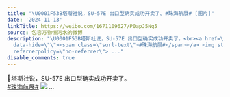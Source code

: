 ```yaml
---
title: "\U0001F53B塔斯社说，SU-57E 出口型确实成功开卖了。#珠海航展# [图片]"
date: '2024-11-13'
linkTitle: https://weibo.com/1671109627/P0apJ5Nq5
source: 包容万物恒河水的微博
description: "\U0001F53B塔斯社说，SU-57E 出口型确实成功开卖了。<br><a href=\"https://m.weibo.cn/search?containerid=231522type%3D1%26t%3D10%26q%3D%23%E7%8F%A0%E6%B5%B7%E8%88%AA%E5%B1%95%23&amp;isnewpage=1\"
  data-hide=\"\"><span class=\"surl-text\">#珠海航展#</span></a> <img style=\"\" src=\"https://tvax2.sinaimg.cn/large/639b1bfbly1hvl1zk6zs2j20qj0u07ia.jpg\"
  referrerpolicy=\"no-referrer\"> ..."
disable_comments: true
---
```

🔻塔斯社说，SU-57E 出口型确实成功开卖了。<br><a href="https://m.weibo.cn/search?containerid=231522type%3D1%26t%3D10%26q%3D%23%E7%8F%A0%E6%B5%B7%E8%88%AA%E5%B1%95%23&amp;isnewpage=1" data-hide=""><span class="surl-text">#珠海航展#</span></a> <img style="" src="https://tvax2.sinaimg.cn/large/639b1bfbly1hvl1zk6zs2j20qj0u07ia.jpg" referrerpolicy="no-referrer"> ...